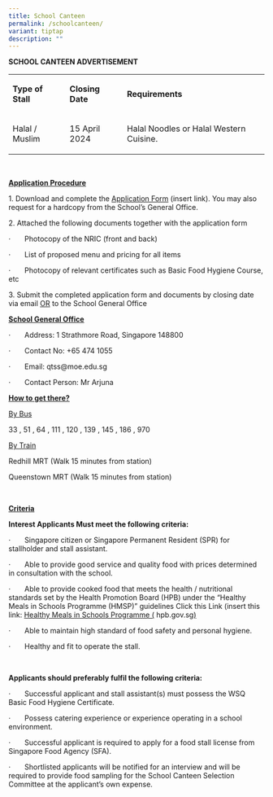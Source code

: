 ```yaml
---
title: School Canteen
permalink: /schoolcanteen/
variant: tiptap
description: ""
---
```

<p><strong>SCHOOL CANTEEN ADVERTISEMENT</strong>
</p>
<p></p>
<table>
<tbody>
<tr>
<td rowspan="1" colspan="1">
<p><strong>Type of Stall</strong>
</p>
</td>
<td rowspan="1" colspan="1">
<p><strong>Closing Date</strong>
</p>
</td>
<td rowspan="1" colspan="1">
<p><strong>Requirements</strong>
</p>
</td>
</tr>
<tr>
<td rowspan="1" colspan="1">
<p>Halal / Muslim</p>
</td>
<td rowspan="1" colspan="1">
<p>15 April 2024</p>
</td>
<td rowspan="1" colspan="1">
<p>Halal Noodles or Halal Western Cuisine.</p>
</td>
</tr>
</tbody>
</table>
<p>&nbsp;</p>
<p><strong><u>Application Procedure</u></strong>
</p>
<p></p>
<p>1. Download and complete the <u>Application Form</u> (insert link). You
may also request for a hardcopy from the School’s General Office.</p>
<p></p>
<p>2. Attached the following documents together with the application form</p>
<p></p>
<p>·&nbsp;&nbsp;&nbsp;&nbsp;&nbsp;&nbsp; Photocopy of the NRIC (front and
back)&nbsp;&nbsp;</p>
<p>·&nbsp;&nbsp;&nbsp;&nbsp;&nbsp;&nbsp; List of proposed menu and pricing
for all items&nbsp;&nbsp;&nbsp;</p>
<p>·&nbsp;&nbsp;&nbsp;&nbsp;&nbsp;&nbsp; Photocopy of relevant certificates
such as Basic Food Hygiene Course, etc</p>
<p></p>
<p>3. Submit the completed application form and documents by closing date
via email <u>OR</u> to the School General Office</p>
<p></p>
<p><strong><u>School General Office</u></strong>
</p>
<p></p>
<p>·&nbsp;&nbsp;&nbsp;&nbsp;&nbsp;&nbsp; Address: 1 Strathmore Road, Singapore
148800</p>
<p>·&nbsp;&nbsp;&nbsp;&nbsp;&nbsp;&nbsp; Contact No: +65 474 1055</p>
<p>·&nbsp;&nbsp;&nbsp;&nbsp;&nbsp;&nbsp; Email: <a rel="noopener noreferrer nofollow" target="_blank">qtss@moe.edu.sg</a>
</p>
<p>·&nbsp;&nbsp;&nbsp;&nbsp;&nbsp;&nbsp; Contact Person: Mr Arjuna&nbsp;</p>
<p><strong><u>How to get there?</u></strong>
</p>
<p></p>
<p><u>By Bus</u>
</p>
<p>33 , 51 , 64 , 111 , 120 , 139 , 145 , 186 , 970</p>
<p></p>
<p><u>By Train</u>
</p>
<p>Redhill MRT (Walk 15 minutes from station)</p>
<p>Queenstown MRT (Walk 15 minutes from station)</p>
<p>&nbsp;</p>
<p><strong><u>Criteria</u></strong>
</p>
<p></p>
<p><strong>Interest Applicants Must meet the following criteria:</strong>
</p>
<p></p>
<p>·&nbsp;&nbsp;&nbsp;&nbsp;&nbsp;&nbsp; Singapore citizen or Singapore Permanent
Resident (SPR) for stallholder and stall assistant.</p>
<p>·&nbsp;&nbsp;&nbsp;&nbsp;&nbsp;&nbsp; Able to provide good service and
quality food with prices determined in consultation with the school.</p>
<p>·&nbsp;&nbsp;&nbsp;&nbsp;&nbsp;&nbsp; Able to provide cooked food that
meets the health / nutritional standards set by the Health Promotion Board
(HPB) under the “Healthy Meals in Schools Programme (HMSP)” guidelines
Click this Link (insert this link: <a href="https://www.hpb.gov.sg/schools/school-programmes/healthy-meals-in-schools-programme" rel="noopener noreferrer nofollow" target="_blank">Healthy Meals in Schools Programme (</a>
<a rel="noopener noreferrer nofollow" target="_blank">hpb.gov.sg</a><a href="https://www.hpb.gov.sg/schools/school-programmes/healthy-meals-in-schools-programme" rel="noopener noreferrer nofollow" target="_blank">)</a>
</p>
<p>·&nbsp;&nbsp;&nbsp;&nbsp;&nbsp;&nbsp; Able to maintain high standard of
food safety and personal hygiene.</p>
<p>·&nbsp;&nbsp;&nbsp;&nbsp;&nbsp;&nbsp; Healthy and fit to operate the stall.</p>
<p>&nbsp;</p>
<p><strong>Applicants should preferably fulfil the following criteria:</strong>
</p>
<p>·&nbsp;&nbsp;&nbsp;&nbsp;&nbsp;&nbsp; Successful applicant and stall assistant(s)
must possess the WSQ Basic Food Hygiene Certificate.</p>
<p>·&nbsp;&nbsp;&nbsp;&nbsp;&nbsp;&nbsp; Possess catering experience or experience
operating in a school environment.</p>
<p>·&nbsp;&nbsp;&nbsp;&nbsp;&nbsp;&nbsp; Successful applicant is required
to apply for a food stall license from Singapore Food Agency (SFA).</p>
<p>·&nbsp;&nbsp;&nbsp;&nbsp;&nbsp;&nbsp; Shortlisted applicants will be notified
for an interview and will be required to provide food sampling for the
School Canteen Selection Committee at the applicant’s own expense.</p>
<p>&nbsp;</p>
<p>&nbsp;</p>
<p>&nbsp;</p>
